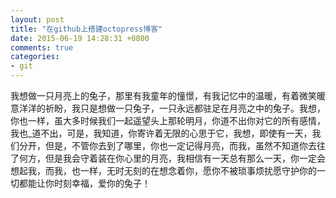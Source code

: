 ```yaml
---
layout: post
title: "在github上搭建octopress博客"
date: 2015-06-19 14:28:31 +0800
comments: true
categories: 
- git
---
```

我想做一只月亮上的兔子，那里有我童年的憧憬，有我记忆中的温暖，有着微笑暖意洋洋的祈盼，我只是想做一只兔子，一只永远都驻足在月亮之中的兔子。我想，你也一样，虽大多时候我们一起遥望头上那轮明月，你道不出你对它的所有感情，我也_道不出，可是，我知道，你寄许着无限的心思于它，我想，即使有一天，我们分开，但是，不管你去到了哪里，你也一定记得月亮，而我，虽然不知道你去往了何方，但是我会守着装在你心里的月亮，我相信有一天总有那么一天，你一定会想起我，而我，也一样，无时无刻的在想念着你，愿你不被琐事烦扰愿守护你的一切都能让你时刻幸福，爱你的兔子！
